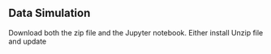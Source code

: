 ## Data Simulation
Download both the zip file and the Jupyter notebook.
Either install Unzip file and update 

